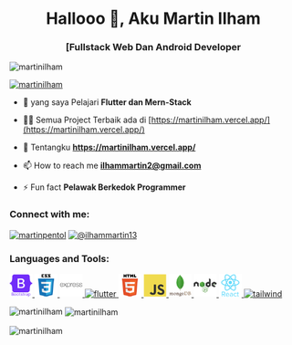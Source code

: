 <h1 align="center">Hallooo 👋, Aku Martin Ilham</h1>
<h3 align="center">[Fullstack Web Dan Android Developer</h3>

<p align="left"> <img src="https://komarev.com/ghpvc/?username=martinilham&label=Profile%20views&color=0e75b6&style=flat" alt="martinilham" /> </p>

<p align="left"> <a href="https://github.com/ryo-ma/github-profile-trophy"><img src="https://github-profile-trophy.vercel.app/?username=martinilham" alt="martinilham" /></a> </p>

- 🌱 yang saya Pelajari **Flutter dan Mern-Stack**

- 👨‍💻 Semua Project Terbaik ada di [https://martinilham.vercel.app/](https://martinilham.vercel.app/)

- 💬 Tentangku **https://martinilham.vercel.app/**

- 📫 How to reach me **ilhammartin2@gmail.com**

- ⚡ Fun fact **Pelawak Berkedok Programmer**

<h3 align="left">Connect with me:</h3>
<p align="left">
<a href="https://dev.to/martinpentol" target="blank"><img align="center" src="https://raw.githubusercontent.com/rahuldkjain/github-profile-readme-generator/master/src/images/icons/Social/devto.svg" alt="martinpentol" height="30" width="40" /></a>
<a href="https://instagram.com/@ilhammartin13" target="blank"><img align="center" src="https://raw.githubusercontent.com/rahuldkjain/github-profile-readme-generator/master/src/images/icons/Social/instagram.svg" alt="@ilhammartin13" height="30" width="40" /></a>
</p>

<h3 align="left">Languages and Tools:</h3>
<p align="left"> <a href="https://getbootstrap.com" target="_blank" rel="noreferrer"> <img src="https://raw.githubusercontent.com/devicons/devicon/master/icons/bootstrap/bootstrap-plain-wordmark.svg" alt="bootstrap" width="40" height="40"/> </a> <a href="https://www.w3schools.com/css/" target="_blank" rel="noreferrer"> <img src="https://raw.githubusercontent.com/devicons/devicon/master/icons/css3/css3-original-wordmark.svg" alt="css3" width="40" height="40"/> </a> <a href="https://expressjs.com" target="_blank" rel="noreferrer"> <img src="https://raw.githubusercontent.com/devicons/devicon/master/icons/express/express-original-wordmark.svg" alt="express" width="40" height="40"/> </a> <a href="https://flutter.dev" target="_blank" rel="noreferrer"> <img src="https://www.vectorlogo.zone/logos/flutterio/flutterio-icon.svg" alt="flutter" width="40" height="40"/> </a> <a href="https://www.w3.org/html/" target="_blank" rel="noreferrer"> <img src="https://raw.githubusercontent.com/devicons/devicon/master/icons/html5/html5-original-wordmark.svg" alt="html5" width="40" height="40"/> </a> <a href="https://developer.mozilla.org/en-US/docs/Web/JavaScript" target="_blank" rel="noreferrer"> <img src="https://raw.githubusercontent.com/devicons/devicon/master/icons/javascript/javascript-original.svg" alt="javascript" width="40" height="40"/> </a> <a href="https://www.mongodb.com/" target="_blank" rel="noreferrer"> <img src="https://raw.githubusercontent.com/devicons/devicon/master/icons/mongodb/mongodb-original-wordmark.svg" alt="mongodb" width="40" height="40"/> </a> <a href="https://nodejs.org" target="_blank" rel="noreferrer"> <img src="https://raw.githubusercontent.com/devicons/devicon/master/icons/nodejs/nodejs-original-wordmark.svg" alt="nodejs" width="40" height="40"/> </a> <a href="https://reactjs.org/" target="_blank" rel="noreferrer"> <img src="https://raw.githubusercontent.com/devicons/devicon/master/icons/react/react-original-wordmark.svg" alt="react" width="40" height="40"/> </a> <a href="https://tailwindcss.com/" target="_blank" rel="noreferrer"> <img src="https://www.vectorlogo.zone/logos/tailwindcss/tailwindcss-icon.svg" alt="tailwind" width="40" height="40"/> </a> </p>

<p><img align="left" src="https://github-readme-stats.vercel.app/api/top-langs?username=martinilham&show_icons=true&locale=en&layout=compact" alt="martinilham" /></p>

<p>&nbsp;<img align="center" src="https://github-readme-stats.vercel.app/api?username=martinilham&show_icons=true&locale=en" alt="martinilham" /></p>

<p><img align="center" src="https://github-readme-streak-stats.herokuapp.com/?user=martinilham&" alt="martinilham" /></p>

